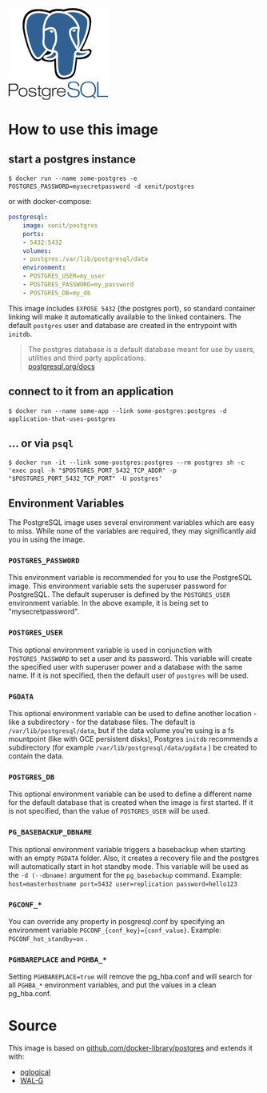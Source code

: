 ![logo](https://raw.githubusercontent.com/docker-library/docs/01c12653951b2fe592c1f93a13b4e289ada0e3a1/postgres/logo.png)

# How to use this image

## start a postgres instance

```console
$ docker run --name some-postgres -e POSTGRES_PASSWORD=mysecretpassword -d xenit/postgres
```

or with docker-compose: 

```yaml
postgresql:
    image: xenit/postgres
    ports:
    - 5432:5432
    volumes:
    - postgres:/var/lib/postgresql/data
    environment:
    - POSTGRES_USER=my_user
    - POSTGRES_PASSWORD=my_password
    - POSTGRES_DB=my_db
```

This image includes `EXPOSE 5432` (the postgres port), so standard container linking will make it automatically available to the linked containers. The default `postgres` user and database are created in the entrypoint with `initdb`.

> The postgres database is a default database meant for use by users, utilities and third party applications.  
> [postgresql.org/docs](https://www.postgresql.org/docs/current/app-initdb.html)

## connect to it from an application

```console
$ docker run --name some-app --link some-postgres:postgres -d application-that-uses-postgres
```

## ... or via `psql`

```console
$ docker run -it --link some-postgres:postgres --rm postgres sh -c 'exec psql -h "$POSTGRES_PORT_5432_TCP_ADDR" -p "$POSTGRES_PORT_5432_TCP_PORT" -U postgres'
```

## Environment Variables

The PostgreSQL image uses several environment variables which are easy to miss. While none of the variables are required, they may significantly aid you in using the image.

### `POSTGRES_PASSWORD`

This environment variable is recommended for you to use the PostgreSQL image. This environment variable sets the superuser password for PostgreSQL. The default superuser is defined by the `POSTGRES_USER` environment variable. In the above example, it is being set to "mysecretpassword".

### `POSTGRES_USER`

This optional environment variable is used in conjunction with `POSTGRES_PASSWORD` to set a user and its password. This variable will create the specified user with superuser power and a database with the same name. If it is not specified, then the default user of `postgres` will be used.

### `PGDATA`

This optional environment variable can be used to define another location - like a subdirectory - for the database files. The default is `/var/lib/postgresql/data`, but if the data volume you're using is a fs mountpoint (like with GCE persistent disks), Postgres `initdb` recommends a subdirectory (for example `/var/lib/postgresql/data/pgdata` ) be created to contain the data.

### `POSTGRES_DB`

This optional environment variable can be used to define a different name for the default database that is created when the image is first started. If it is not specified, than the value of `POSTGRES_USER` will be used.

### `PG_BASEBACKUP_DBNAME`

This optional environment variable triggers a basebackup when starting with an empty `PGDATA` folder. Also, it creates a recovery file and the postgres will automatically start in hot standby mode. This variable will be used as the `-d (--dbname)` argument for the `pg_basebackup` command. Example:
`host=masterhostname port=5432 user=replication password=hello123`

### `PGCONF_*`

You can override any property in posgresql.conf by specifying an environment variable `PGCONF_{conf_key}={conf_value}`. Example: `PGCONF_hot_standby=on` .

### `PGHBAREPLACE` and `PGHBA_*`

Setting `PGHBAREPLACE=true` will remove the pg_hba.conf and will search for all `PGHBA_*` environment variables, and put the values in a clean pg_hba.conf.

# Source

This image is based on [github.com/docker-library/postgres](https://github.com/docker-library/postgres/) and extends it with:

* [pglogical](https://www.2ndquadrant.com/en/resources/pglogical/)
* [WAL-G](https://github.com/wal-g/wal-g)

